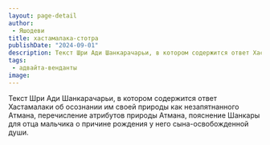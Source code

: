 ```yaml
---
layout: page-detail
author:
 - Яшодеви
title: хастамалака-стотра
publishDate: "2024-09-01"
description: Текст Шри Ади Шанкарачарьи, в котором содержится ответ Хастамалаки об осознании им своей природы как незапятнанного Атмана, перечисление атрибутов природы Атмана, пояснение Шанкары для отца мальчика о причине рождения у него сына-освобожденной души.
tags:
 - адвайта-венданты
image: 
---
```


Текст Шри Ади Шанкарачарьи, в котором содержится ответ Хастамалаки об осознании им своей природы как незапятнанного Атмана, перечисление атрибутов природы Атмана, пояснение Шанкары для отца мальчика о причине рождения у него сына-освобожденной души.

